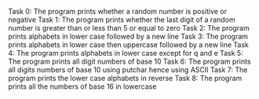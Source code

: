 Task 0: The program prints whether a random number is positive or negative
Task 1: The program prints whether the last digit of a random number is greater than or less than 5 or equal to zero
Task 2: The program prints alphabets in lower case followed by a new line
Task 3: The program prints alphabets in lower case then uppercase followed by a new line
Task 4: The program prints alphabets in lower case except for q and e
Task 5: The program prints all digit numbers of base 10
Task 6: The program prints all digits numbers of base 10 using putchar hence using ASCII
Task 7: The program prints the lower case alphabets in reverse
Task 8: The program prints all the numbers of base 16 in lowercase

